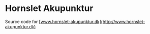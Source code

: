 # Hornslet Akupunktur
Source code for [www.hornslet-akupunktur.dk](http://www.hornslet-akupunktur.dk)
